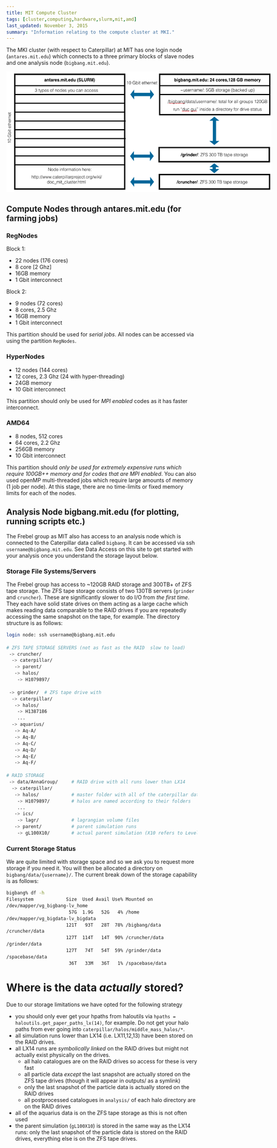```yaml
---
title: MIT Compute Cluster
tags: [cluster,computing,hardware,slurm,mit,amd]
last_updated: November 3, 2015
summary: "Information relating to the compute cluster at MKI."
---
```


The MKI cluster (with respect to Caterpillar) at MIT has one login node (`antares.mit.edu`) which connects to a three primary blocks of slave nodes and one analysis node (`bigbang.mit.edu`). 

<center>
<img title="parent simulation" src="images/clustermap.png" style="max-width: 700px;">
</center>

## Compute Nodes through antares.mit.edu (for farming jobs)

### RegNodes
Block 1:
* 22 nodes (176 cores)
* 8 core [2 Ghz]
* 16GB memory
* 1 Gbit interconnect
 
Block 2:
* 9 nodes (72 cores)
* 8 cores, 2.5 Ghz
* 16GB memory
* 1 Gbit interconnect

This partition should be used for _serial jobs_. All nodes can be accessed via using the partition `RegNodes`.

### HyperNodes
* 12 nodes (144 cores)
* 12 cores, 2.3 Ghz (24 with hyper-threading)
* 24GB memory
* 10 Gbit interconnect

This partition should only be used for _MPI enabled_ codes as it has faster interconnect.

### AMD64
* 8 nodes, 512 cores
* 64 cores, 2.2 Ghz
* 256GB memory
* 10 Gbit interconnect

This partition should _only be used for extremely expensive runs which require 100GB++ memory and for codes that are MPI enabled_. You can also used openMP multi-threaded jobs which require large amounts of memory (1 job per node). At this stage, there are no time-limits or fixed memory limits for each of the nodes.

## Analysis Node bigbang.mit.edu (for plotting, running scripts etc.)

The Frebel group as MIT also has access to an analysis node which is connected to the Caterpillar data called `bigbang`. It can be accessed via ssh `username@bigbang.mit.edu`. See Data Access on this site to get started with your analysis once you understand the storage layout below.

### Storage File Systems/Servers

The Frebel group has access to ~120GB RAID storage and 300TB+ of ZFS tape storage. The ZFS tape storage consists of two 130TB servers (`grinder` and `cruncher`). These are significantly slower to do I/O from _the first time_. They each have solid state drives on them acting as a large cache which makes reading data comparable to the RAID drives if you are repeatedly accessing the same snapshot on the tape, for example. The directory structure is as follows:

```bash
login node: ssh username@bigbang.mit.edu

# ZFS TAPE STORAGE SERVERS (not as fast as the RAID  slow to load)
 -> cruncher/
  -> caterpillar/
   -> parent/
   -> halos/
    -> H1079897/

 -> grinder/  # ZFS tape drive with 
  -> caterpillar/
   -> halos/
    -> H1387186
    ...
  -> aquarius/
   -> Aq-A/
   -> Aq-B/
   -> Aq-C/
   -> Aq-D/
   -> Aq-E/
   -> Aq-F/

# RAID STORAGE
 -> data/AnnaGroup/     # RAID drive with all runs lower than LX14
  -> caterpillar/
   -> halos/            # master folder with all of the caterpillar data within
    -> H1079897/        # halos are named according to their folders
    ...
   -> ics/
    -> lagr/            # lagrangian volume files
   -> parent/           # parent simulation runs
    -> gL100X10/        # actual parent simulation (X10 refers to Level_max=10 in MUSIC)
```

### Current Storage Status

We are quite limited with storage space and so we ask you to request more storage if you need it. You will then be allocated a directory on `bigbang/data/{username}/`. The current break down of the storage capability is as follows:

```bash
bigbang% df -h
Filesystem            Size  Used Avail Use% Mounted on
/dev/mapper/vg_bigbang-lv_home
                       57G  1.9G   52G   4% /home
/dev/mapper/vg_bigdata-lv_bigdata
                      121T   93T   28T  78% /bigbang/data
/cruncher/data
                      127T  114T   14T  90% /cruncher/data
/grinder/data
                      127T   74T   54T  59% /grinder/data
/spacebase/data
                       36T   33M   36T   1% /spacebase/data
```

# Where is the data _actually_ stored?

Due to our storage limitations we have opted for the following strategy

* you should only ever get your hpaths from haloutils via `hpaths = haloutils.get_paper_paths_lx(14)`, for example. Do not get your halo paths from ever going into `caterpillar/halos/middle_mass_halos/*`.
* all simulation runs lower than LX14 (i.e. LX11,12,13) have been stored on the RAID drives.
* all LX14 runs are _symbolically linked_ on the RAID drives but might not actually exist physically on the drives. 
  * all halo catalogues are on the RAID drives so access for these is very fast
  * all particle data _except_ the last snapshot are actually stored on the ZFS tape drives (though it will appear in outputs/ as a symlink)
  * only the last snapshot of the particle data is actually stored on the RAID drives
  * all postprocessed catalogues in `analysis/` of each halo directory are on the RAID drives
* all of the aquarius data is on the ZFS tape storage as this is not often used
* the parent simulation (`gL100X10`) is stored in the same way as the LX14 runs: only the last snapshot of the particle data is stored on the RAID drives, everything else is on the ZFS tape drives.
